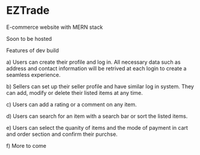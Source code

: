 # EZTrade
E-commerce website with MERN stack

Soon to be hosted

Features of dev build

a) Users can create their profile and log in. All necessary data such as address and contact information will be retrived at each login to create a seamless experience.

b) Sellers can set up their seller profile and have similar log in system. They can add, modify or delete their listed items at any time.

c) Users can add a rating or a comment on any item.

d) Users can search for an item with a search bar or sort the listed items.

e) Users can select the quanity of items and the mode of payment in cart and order section and confirm their purchse.

f) More to come


